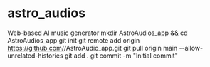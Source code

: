 # astro_audios
Web-based AI music generator 
mkdir AstroAudios_app && cd AstroAudios_app
git init
git remote add origin https://github.com/<Nickalas-Paul>/AstroAudio_app.git
git pull origin main --allow-unrelated-histories
git add .
git commit -m "Initial commit"
